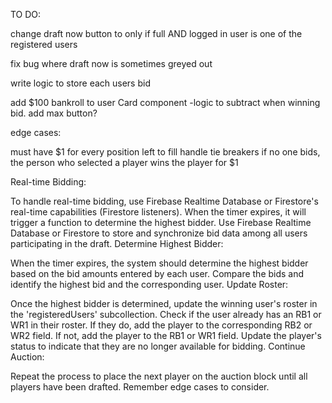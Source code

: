 TO DO:

change draft now button to only if full AND logged in user
is one of the registered users

fix bug where draft now is sometimes greyed out 

write logic to store each users bid

add $100 bankroll to user Card component
-logic to subtract when winning bid.
add max button?

edge cases:

must have $1 for every position left to fill
handle tie breakers
if no one bids, the person who selected a player wins the player for $1






Real-time Bidding:

To handle real-time bidding, use Firebase Realtime Database or Firestore's real-time capabilities (Firestore listeners).
 When the timer expires, it will trigger a function to determine the highest bidder.
Use Firebase Realtime Database or Firestore to store and synchronize bid data among all users participating in the draft.
Determine Highest Bidder:

When the timer expires, the system should determine the highest bidder based on the bid amounts entered by each user.
Compare the bids and identify the highest bid and the corresponding user.
Update Roster:

Once the highest bidder is determined, update the winning user's roster in the 'registeredUsers' subcollection.
Check if the user already has an RB1 or WR1 in their roster. If they do, add the player to the corresponding RB2 or WR2 field. If not, add the player to the RB1 or WR1 field.
Update the player's status to indicate that they are no longer available for bidding.
Continue Auction:

Repeat the process to place the next player on the auction block until all players have been drafted.
Remember edge cases to consider. 